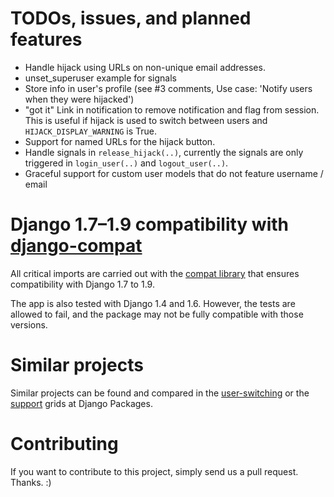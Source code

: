 # TODOs, issues, and planned features
* Handle hijack using URLs on non-unique email addresses.
* unset_superuser example for signals
* Store info in user's profile (see #3 comments, Use case: 'Notify users when they were hijacked')
* "got it" Link in notification to remove notification and flag from session. This is useful if hijack is used to switch between users and ``HIJACK_DISPLAY_WARNING`` is True.
* Support for named URLs for the hijack button.
* Handle signals in ``release_hijack(..)``, currently the signals are only triggered in ``login_user(..)`` and ``logout_user(..)``.
* Graceful support for custom user models that do not feature username / email

# Django 1.7–1.9 compatibility with [django-compat](https://github.com/arteria/django-compat)
All critical imports are carried out with the [compat library](https://github.com/arteria/django-compat) that ensures compatibility with Django 1.7 to 1.9.

The app is also tested with Django 1.4 and 1.6. However, the tests are allowed to fail, and the package may not be fully compatible with those versions.

# Similar projects
Similar projects can be found and compared in the [user-switching](https://www.djangopackages.com/grids/g/user-switching/) or the [support](https://www.djangopackages.com/grids/g/support-apps/) grids at Django Packages.


# Contributing
If you want to contribute to this project, simply send us a pull request. Thanks. :)